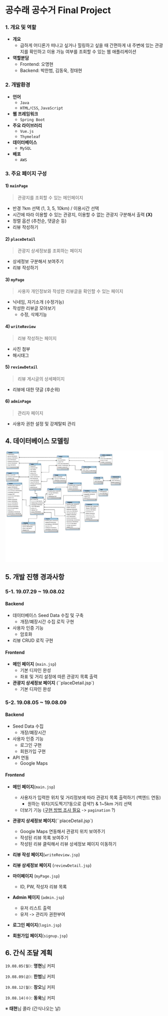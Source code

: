# 공수래 공수거 Final Project

### 1. 개요 및 역할

* **개요**
  * 급하게 어디론가 떠나고 싶거나 힐링하고 싶을 때 간편하게 내 주변에 있는 관광지를 확인하고 이용 가능 여부를 조회할 수 있는 웹 애플리케이션
* **역할분담**
  * Frontend: 오명현
  * Backend: 박한범, 김동욱, 정태현



### 2. 개발환경

* **언어**
  * `Java`
  * `HTML/CSS`, `JavaScript`
* **웹 프레임워크**
  *  `Spring Boot`
* **주요 라이브러리**
  *  `Vue.js`
  *  `Thymeleaf`
* **데이터베이스**
  *  `MySQL` 
* **배포**
  * `AWS`



### 3. 주요 페이지 구성

#### 1) `mainPage`

> 관광지를 조회할 수 있는 메인페이지

- 반경 ?km 선택 (1, 3, 5, 10km) / 이용시간 선택
- 시간에 따라 이용할 수 있는 관광지, 이용할 수 없는 관광지 구분해서 출력 **(X)**
- 정렬 옵션 (추천순, 댓글순 등)
- 리뷰 작성하기

#### 2) `placeDetail` 

> 관광지 상세정보를 조회하는 페이지

- 상세정보 구분해서 보여주기
- 리뷰 작성하기

#### 3) `myPage`

> 사용자 개인정보와 작성한 리뷰글을 확인할 수 있는 페이지

- 닉네임, 자기소개 (수정가능)
- 작성한 리뷰글 모아보기
  - 수정, 삭제기능

#### 4) `writeReview`

> 리뷰 작성하는 페이지

- 사진 첨부 
- 해시태그

#### 5) `reviewDetail` 

> 리뷰 게시글의 상세페이지

- 리뷰에 대한 댓글 (후순위)

#### 6) `adminPage`

> 관리자 페이지

- 사용자 권한 설정 및 강제탈퇴 관리



## 4. 데이터베이스 모델링

![Document-page-001](assets/Document-page-001.jpg)

## 5. 개발 진행 경과사항

### 5-1. 19.07.29 ~ 19.08.02

#### Backend

- 데이터베이스 Seed Data 수집 및 구축
  - 개장/폐장시간 수집 로직 구현
- 사용자 인증 기능
  - 암호화
- 리뷰 CRUD 로직 구현

#### Frontend

- **메인 페이지** (`main.jsp`)
  - 기본 디자인 완성
  - 좌표 및 거리 설정에 따른 관광지 목록 출력
- **관광지 상세정보 페이지** (``placeDetail.jsp`)
  - 기본 디자인 완성

### 5-2. 19.08.05 ~ 19.08.09

#### Backend

* Seed Data 수집
  * 개장/폐장시간
* 사용자 인증 기능
  * 로그인 구현
  * 회원가입 구현
* API 연동
  * Google Maps

#### Frontend

* **메인 페이지**(`main.jsp`)
  * 사용자가 입력한 위치 및 거리정보에 따라 관광지 목록 출력하기 (백엔드 연동)
    * 원하는 위치(지도찍기?동으로 검색?) & 1~5km 거리 선택
  * 더보기 기능 (<u>구현 방법 조사 필요</u> -> `pagination` ?)
* **관광지 상세정보 페이지**(``placeDetail.jsp`)
  * Google Maps 연동해서 관광지 위치 보여주기
  * 작성된 리뷰 목록 보여주기
  * 작성된 리뷰 클릭해서 리뷰 상세정보 페이지 이동하기
* **리뷰 작성 페이지**(`writeReview.jsp`)
* **리뷰 상세정보 페이지** (`reviewDetail.jsp`)
* **마이페이지** (`myPage.jsp`)
  * ID, PW,  작성자 리뷰 목록
* **Admin 페이지** (`admin.jsp`)
  * 유저 리스트 출력
  * 유저 -> 관리자 권한부여

* **로그인 페이지**(`login.jsp`)
* **회원가입 페이지**(`signup.jsp`)



## 6. 간식 조달 계획

`19.08.05(월)`: **명현**님 커피

`19.08.09(금)`: **한범**님 커피

`19.08.12(월)`: **창오**님 커피

`19.08.14(수)`: **동욱**님 커피

※ **태현**님 콜라 (간식나오는 날)

